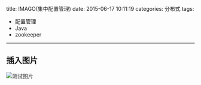 title: IMAGO(集中配置管理)
date: 2015-06-17 10:11:19
categories: 分布式
tags: 
- 配置管理
- Java
- zookeeper
---

## 插入图片

![测试图片](img/blog/test.png)


